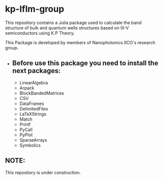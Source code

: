 # kp-lflm-group

This repository contains a Julia package used to calculate the band structure of bulk and quantum wells structures based on  III-V  semiconductors using K.P Theory.

This Package is developed by members of Nanophotonics IICO's research group. 

* ## Before use this package you need to install the next packages:
    * LinearAlgebra
    * Arpack
    * BlockBandedMatrices 
    * CSV
    * DataFrames
    * DelimitedFiles 
    * LaTeXStrings 
    * Match 
    * Printf
    * PyCall
    * PyPlot
    * SparseArrays
    * Symbolics
## NOTE:  
This repository is under construction.